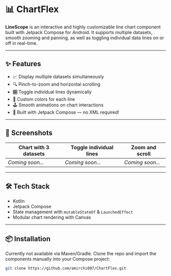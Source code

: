 # 📊 ChartFlex

**LineScope** is an interactive and highly customizable line chart component built with Jetpack Compose for Android. It supports multiple datasets, smooth zooming and panning, as well as toggling individual data lines on or off in real-time.

---

## ✨ Features

- 📈 Display multiple datasets simultaneously  
- 🔍 Pinch-to-zoom and horizontal scrolling  
- 🎛️ Toggle individual lines dynamically  
- 🎨 Custom colors for each line  
- 🕹️ Smooth animations on chart interactions  
- 🧪 Built with Jetpack Compose — no XML required!

---

## 🚀 Screenshots

| Chart with 3 datasets | Toggle individual lines | Zoom and scroll |
|----------------------|-------------------------|-----------------|
| _Coming soon..._     | _Coming soon..._        | _Coming soon..._|

---

## 🛠️ Tech Stack

- Kotlin
- Jetpack Compose
- State management with `mutableStateOf` & `LaunchedEffect`
- Modular chart rendering with Canvas

---

## 📦 Installation

Currently not available via Maven/Gradle. Clone the repo and import the components manually into your Compose project:

```bash
git clone https://github.com/amirchi007/ChartFlex.git

